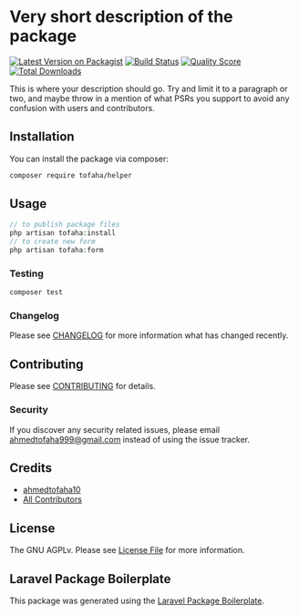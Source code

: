 # Very short description of the package

[![Latest Version on Packagist](https://img.shields.io/packagist/v/tofaha/helper.svg?style=flat-square)](https://packagist.org/packages/tofaha/helper)
[![Build Status](https://img.shields.io/travis/tofaha/helper/master.svg?style=flat-square)](https://travis-ci.org/tofaha/helper)
[![Quality Score](https://img.shields.io/scrutinizer/g/tofaha/helper.svg?style=flat-square)](https://scrutinizer-ci.com/g/tofaha/helper)
[![Total Downloads](https://img.shields.io/packagist/dt/tofaha/helper.svg?style=flat-square)](https://packagist.org/packages/tofaha/helper)

This is where your description should go. Try and limit it to a paragraph or two, and maybe throw in a mention of what PSRs you support to avoid any confusion with users and contributors.

## Installation

You can install the package via composer:

```bash
composer require tofaha/helper
```

## Usage

``` php
// to publish package files 
php artisan tofaha:install
// to create new form 
php artisan tofaha:form
```

### Testing

``` bash
composer test
```

### Changelog

Please see [CHANGELOG](CHANGELOG.md) for more information what has changed recently.

## Contributing

Please see [CONTRIBUTING](CONTRIBUTING.md) for details.

### Security

If you discover any security related issues, please email ahmedtofaha999@gmail.com instead of using the issue tracker.

## Credits

- [ahmedtofaha10](https://github.com/tofaha)
- [All Contributors](../../contributors)

## License

The GNU AGPLv. Please see [License File](LICENSE.md) for more information.

## Laravel Package Boilerplate

This package was generated using the [Laravel Package Boilerplate](https://laravelpackageboilerplate.com).